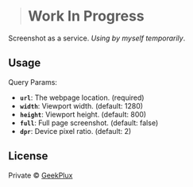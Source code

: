 > # Work In Progress

Screenshot as a service. *Using by myself temporarily*.

## Usage

Query Params:

- __`url`__: The webpage location. (required)
- __`width`__: Viewport width. (default: 1280)
- __`height`__: Viewport height. (default: 800)
- __`full`__: Full page screenshot. (default: false)
- __`dpr`__: Device pixel ratio. (default: 2)

## License

Private © [GeekPlux](https://github.com/geekplux)
